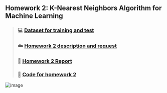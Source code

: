 ## Homework 2: K-Nearest Neighbors Algorithm for Machine Learning
> ### :computer: [Dataset for training and test](./CreditCards.csv)
> ### :cloud: [Homework 2 description and request](./Homework2.pdf)
> ### :art: [Homework 2 Report](./Homework2_Report.pdf)
> ### :floppy_disk: [Code for homework 2](./homework2.py)
![image](https://github.com/EdwinInAu/Fork_File_CS-Notes/blob/master/Smile.png)
